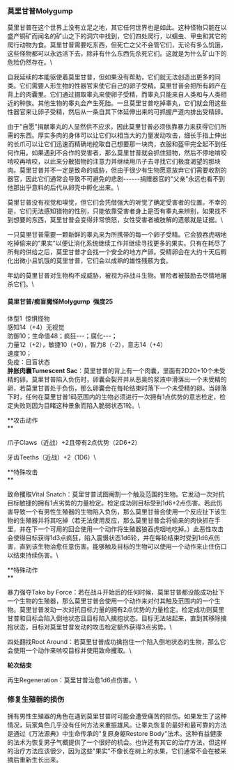 ### 莫里甘普Molygump 

莫里甘普在这个世界上没有立足之地，其它任何世界也是如此。这种怪物只能在以盛产铜矿而闻名的矿山之下的洞穴中找到，它们四处爬行，以蠕虫、甲虫和其它的爬行动物为食。莫里甘普需要吃东西，但死亡之父不会管它们，无论有多么饥饿，这些怪物都可以永远活下去，除非有什么东西先杀死它们。这就是为什么矿山下的危险仍然存在。\

自我延续的本能驱使着莫里甘普，但如果没有帮助，它们就无法创造出更多的同类。它们需要人形生物的性器官来使它自己的卵子受精。莫里甘普会把所有卵产在背上的肉囊里。它们通过摄取睾丸来使卵子受精，而睾丸只能来自人类和与人类相近的种族。其他生物的睾丸会产生死胎。一旦莫里甘普吃掉睾丸，它们就会用这些性器官来让卵子受精，然后从一条自其下体延伸出来的可抓握产道内排出受精卵。

由于"自愿"捐献睾丸的人显然供不应求，因此莫里甘普必须依靠暴力来获得它们所需的东西。厚实多肉的身体可以让它们以相当大的力量发动攻击，细长手指上伸出的长爪可以让它们迅速而精确地挖取自己想要那一块肉，衣服和盔甲完全起不到任何作用。如果遇到不合作的受害者，那么莫里甘普就会抓住猎物，然后不停地啃咬啃咬再啃咬，以此来分散猎物的注意力并继续用爪子去寻找它们极度渴望的那块肉。莫里甘普并不一定是致命的威胁，但由于很少有生物愿意放弃它们需要收割的器官，因此它们通常会导致不可避免的悲剧------捐赠器官的"父亲"永远也看不到他那出乎意料的后代从卵壳中孵化出来。\

莫里甘普没有视觉和嗅觉，但它们会凭借强大的听觉了确定受害者的位置。不幸的是，它们无法感知猎物的性别，只能依靠受害者身上是否有睾丸来辨别，如果找不到想要的东西，莫里甘普会变得非常愤怒，女性受害者被肢解的遗骸就是证据。\

一只莫里甘普需要一颗新鲜的睾丸来为所携带的每一个卵子受精。它会狼吞虎咽地吃掉偷来的"果实"以便让消化系统继续工作并继续寻找更多的果实。只有在耗尽了所有的供给之后，莫里甘普才会找一个安全的地方产卵。受精卵会在大约十天后孵化出微小且饥饿的莫里甘普，它们会以成熟的雄性残骸为食。

年幼的莫里甘普对生物构不成威胁，被视为非战斗生物。冒险者被鼓励去尽情地屠杀它们。\

#### 莫里甘普/痴盲魔怪Molygump  强度25

体型1  惊惧怪物\
感知14（+4）无视觉\
防御10；生命值48；疯狂---；腐化---；\
力量12（+2），敏捷10（+0），智力8（-2），意志14（+4）\
速度10；\
免疫：目盲状态\
**肿胀肉囊Tumescent
Sac**：莫里甘普的背上有一个肉囊，里面有2D20+10个未受精的卵。莫里甘普陷入负伤时，卵囊会裂开并从恶臭的浆液中滑落出一个未受精的卵，若莫里甘普处于负伤，那么卵囊会在每轮结束时落下一个未受精的卵。当卵落下时，任何在莫里甘普1码范围内的生物必须进行一次拥有1点优势的意志检定，检定失败则因为目睹这种景象而陷入脆弱状态1轮。\

**攻击动作\
**

爪子Claws（近战）+2且带有2点优势（2D6+2）

牙齿Teeths（近战）+2（1D6）\

**特殊攻击\
**

致命攫取Vital
Snatch：莫里甘普试图阉割一个触及范围的生物。它发动一次对抗目标敏捷的拥有1点劣势的力量检定。检定成功则目标受到1d6+2点伤害。若此伤害导致一个有男性生殖器的生物陷入负伤，那么莫里甘普会使用一个反应扯下该生物的生殖器并将其吃掉（若无法使用反应，那么莫里甘普会将偷来的肉快抓在手里，并在下一个可用的回合使用一个动作将生殖器狼吞虎咽地吃掉。）此恶性攻击会使得目标获得1d3点疯狂，陷入震慑状态1d6轮，并在每轮结束时受到1d6点伤害，直到该生物治愈任意伤害。能够触及目标的生物可以使用一个动作来止住伤口以结束持续伤害。\

**特殊动作\
**

暴力强夺Take by
Force：若在战斗开始后的任何时候，莫里甘普都没能成功扯下一个生物的生殖器，那么莫里甘普会使用一个动作来对付其触及范围内的一个生物。莫里甘普发动一次对抗目标力量的拥有2点优势的力量检定。检定成功则莫里甘普和目标会陷入倒地状态且目标陷入擒抱状态。目标无法站起来，直到其移除擒抱状态，目标对莫里甘普发动的攻击检定额外获得3点劣势。\

四处翻找Root
Around：若莫里甘普成功擒抱住一个陷入倒地状态的生物，那么它会使用一个动作来啃咬目标并使用致命攫取。\

**轮次结束**

再生Regeneration：莫里甘普治愈1d6点伤害。\

### 修复生殖器的损伤 

拥有男性生殖器的角色在遇到莫里甘普时可能会遭受痛苦的损伤。如果发生了这种情况，玩家角色几乎没有任何方法来重振雄风。让睾丸恢复的最好和最可靠的方法是通过《万法源典》中生命传承的"复原身躯Restore
Body"法术。这种有益健康的法术为恢复男子气概提供了一个很好的机会。也许还有其它的治疗方法，但这样的治疗方法应该很少，因为这些"果实"不像长在树上的水果，它们通常不会在被采摘后重新生长出来。
